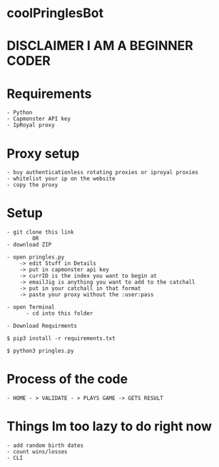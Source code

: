 # coolPringlesBot

# DISCLAIMER I AM A BEGINNER CODER

# Requirements
    - Python 
    - Capmonster API key
    - IpRoyal proxy 
    
# Proxy setup
    - buy authenticationless rotating proxies or iproyal proxies
    - whitelist your ip on the website
    - copy the proxy 
  
# Setup 
    - git clone this link
            OR
    - download ZIP
    
    - open pringles.py
        -> edit Stuff in Details
        -> put in capmonster api key
        -> currID is the index you want to begin at
        -> emailJig is anything you want to add to the catchall
        -> put in your catchall in that format
        -> paste your proxy without the :user:pass

    - open Terminal
          - cd into this folder

    - Download Requirments
```
$ pip3 install -r requirements.txt
```

```
$ python3 pringles.py
```
# Process of the code
    - HOME - > VALIDATE - > PLAYS GAME -> GETS RESULT

# Things Im too lazy to do right now
    - add random birth dates
    - count wins/losses
    - CLI
  
